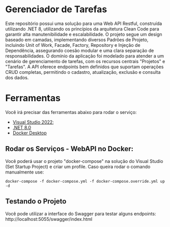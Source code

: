 # Gerenciador de Tarefas

Este repositório possui uma solução para uma Web API Restful, construída utilizando .NET 8, utilizando os princípios da arquitetura Clean Code para garantir alta manutenibilidade e escalabilidade. O projeto segue um design baseado em camadas, implementando diversos Padrões de Projeto, incluindo Unit of Work, Facade, Factory, Repository e Injeção de Dependência, assegurando coesão modular e uma clara separação de responsabilidades.
O domínio da aplicação foi modelado para atender a um cenário de gerenciamento de tarefas, com os recursos centrais "Projetos" e "Tarefas". A API oferece endpoints bem definidos que suportam operações CRUD completas, permitindo o cadastro, atualização, exclusão e consulta dos dados. 

# Ferramentas

Você irá precisar das ferramentas abaixo para rodar o serviço:
- [Visual Studio 2022](https://visualstudio.microsoft.com/pt-br/downloads/);
- [.NET 8.0](https://dotnet.microsoft.com/en-us/download/dotnet/8.0)
- [Docker Desktop](https://www.docker.com/products/docker-desktop)

## Rodar os Serviços - WebAPI no Docker:

Você poderá usar o projeto "docker-compose" na solução do Visual Studio (Set Startup Project) e criar um profile. Caso queira rodar o comando manualmente use:

```
docker-compose -f docker-compose.yml -f docker-compose.override.yml up -d
```

## Testando o Projeto

Você pode utilizar a interface do Swagger para testar alguns endpoints: http://localhost:5055/swagger/index.html
